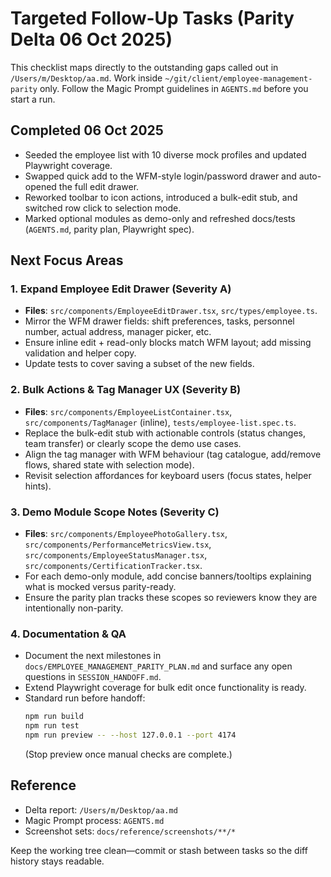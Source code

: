 # Targeted Follow-Up Tasks (Parity Delta 06 Oct 2025)

This checklist maps directly to the outstanding gaps called out in `/Users/m/Desktop/aa.md`. Work inside `~/git/client/employee-management-parity` only. Follow the Magic Prompt guidelines in `AGENTS.md` before you start a run.

## Completed 06 Oct 2025
- Seeded the employee list with 10 diverse mock profiles and updated Playwright coverage.
- Swapped quick add to the WFM-style login/password drawer and auto-opened the full edit drawer.
- Reworked toolbar to icon actions, introduced a bulk-edit stub, and switched row click to selection mode.
- Marked optional modules as demo-only and refreshed docs/tests (`AGENTS.md`, parity plan, Playwright spec).

## Next Focus Areas

### 1. Expand Employee Edit Drawer (Severity A)
- **Files**: `src/components/EmployeeEditDrawer.tsx`, `src/types/employee.ts`.
- Mirror the WFM drawer fields: shift preferences, tasks, personnel number, actual address, manager picker, etc.
- Ensure inline edit + read-only blocks match WFM layout; add missing validation and helper copy.
- Update tests to cover saving a subset of the new fields.

### 2. Bulk Actions & Tag Manager UX (Severity B)
- **Files**: `src/components/EmployeeListContainer.tsx`, `src/components/TagManager` (inline), `tests/employee-list.spec.ts`.
- Replace the bulk-edit stub with actionable controls (status changes, team transfer) or clearly scope the demo use cases.
- Align the tag manager with WFM behaviour (tag catalogue, add/remove flows, shared state with selection mode).
- Revisit selection affordances for keyboard users (focus states, helper hints).

### 3. Demo Module Scope Notes (Severity C)
- **Files**: `src/components/EmployeePhotoGallery.tsx`, `src/components/PerformanceMetricsView.tsx`, `src/components/EmployeeStatusManager.tsx`, `src/components/CertificationTracker.tsx`.
- For each demo-only module, add concise banners/tooltips explaining what is mocked versus parity-ready.
- Ensure the parity plan tracks these scopes so reviewers know they are intentionally non-parity.

### 4. Documentation & QA
- Document the next milestones in `docs/EMPLOYEE_MANAGEMENT_PARITY_PLAN.md` and surface any open questions in `SESSION_HANDOFF.md`.
- Extend Playwright coverage for bulk edit once functionality is ready.
- Standard run before handoff:
  ```bash
  npm run build
  npm run test
  npm run preview -- --host 127.0.0.1 --port 4174
  ```
  (Stop preview once manual checks are complete.)

## Reference
- Delta report: `/Users/m/Desktop/aa.md`
- Magic Prompt process: `AGENTS.md`
- Screenshot sets: `docs/reference/screenshots/**/*`

Keep the working tree clean—commit or stash between tasks so the diff history stays readable.
